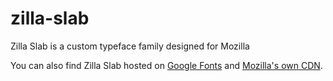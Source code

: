 # zilla-slab
Zilla Slab is a custom typeface family designed for Mozilla

You can also find Zilla Slab hosted on [Google Fonts](https://fonts.google.com/specimen/Zilla+Slab) and [Mozilla's own CDN](https://code.cdn.mozilla.net/fonts/zilla-slab.css). 
